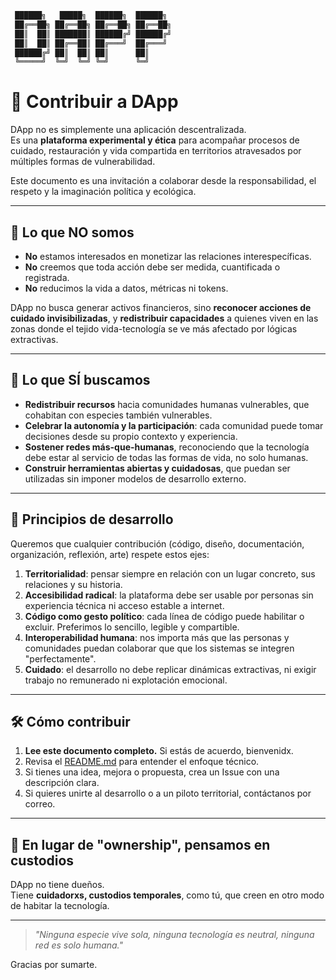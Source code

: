 ```bash
 ██████╗   █████╗  ██████╗  ██████╗ 
 ██╔══██╗ ██╔══██╗ ██╔══██╗ ██╔══██╗
 ██║  ██║ ███████║ ██████╔╝ ██████╔╝
 ██║  ██║ ██╔══██║ ██╔═══╝  ██╔═══╝ 
 ██████╔╝ ██║  ██║ ██║      ██║     
 ╚═════╝  ╚═╝  ╚═╝ ╚═╝      ╚═╝     
```
# 🤝 Contribuir a DApp

DApp no es simplemente una aplicación descentralizada.  
Es una **plataforma experimental y ética** para acompañar procesos de cuidado, restauración y vida compartida en territorios atravesados por múltiples formas de vulnerabilidad.

Este documento es una invitación a colaborar desde la responsabilidad, el respeto y la imaginación política y ecológica.

---

## 🌿 Lo que NO somos

- **No** estamos interesados en monetizar las relaciones interespecíficas.
- **No** creemos que toda acción debe ser medida, cuantificada o registrada.
- **No** reducimos la vida a datos, métricas ni tokens.

DApp no busca generar activos financieros, sino **reconocer acciones de cuidado invisibilizadas**, y **redistribuir capacidades** a quienes viven en las zonas donde el tejido vida-tecnología se ve más afectado por lógicas extractivas.

---

## 🌱 Lo que SÍ buscamos

- **Redistribuir recursos** hacia comunidades humanas vulnerables, que cohabitan con especies también vulnerables.
- **Celebrar la autonomía y la participación**: cada comunidad puede tomar decisiones desde su propio contexto y experiencia.
- **Sostener redes más-que-humanas**, reconociendo que la tecnología debe estar al servicio de todas las formas de vida, no solo humanas.
- **Construir herramientas abiertas y cuidadosas**, que puedan ser utilizadas sin imponer modelos de desarrollo externo.

---

## 🧭 Principios de desarrollo

Queremos que cualquier contribución (código, diseño, documentación, organización, reflexión, arte) respete estos ejes:

1. **Territorialidad**: pensar siempre en relación con un lugar concreto, sus relaciones y su historia.
2. **Accesibilidad radical**: la plataforma debe ser usable por personas sin experiencia técnica ni acceso estable a internet.
3. **Código como gesto político**: cada línea de código puede habilitar o excluir. Preferimos lo sencillo, legible y compartible.
4. **Interoperabilidad humana**: nos importa más que las personas y comunidades puedan colaborar que que los sistemas se integren "perfectamente".
5. **Cuidado**: el desarrollo no debe replicar dinámicas extractivas, ni exigir trabajo no remunerado ni explotación emocional.

---

## 🛠️ Cómo contribuir

1. **Lee este documento completo.** Si estás de acuerdo, bienvenidx.
2. Revisa el [README.md](./README.md) para entender el enfoque técnico.
3. Si tienes una idea, mejora o propuesta, crea un Issue con una descripción clara.
4. Si quieres unirte al desarrollo o a un piloto territorial, contáctanos por correo.

---

## 🐚 En lugar de "ownership", pensamos en custodios

DApp no tiene dueños.  
Tiene **cuidadorxs, custodios temporales**, como tú, que creen en otro modo de habitar la tecnología.

---

> *"Ninguna especie vive sola, ninguna tecnología es neutral, ninguna red es solo humana."*

Gracias por sumarte.

